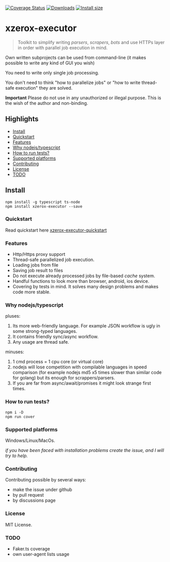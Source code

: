 [![Coverage Status](https://coveralls.io/repos/github/0fuz/xzerox-executor/badge.svg?branch=main)](https://coveralls.io/github/0fuz/xzerox-executor?branch=main)
[![Downloads](https://img.shields.io/npm/dm/xzerox-executor.svg)](https://npmjs.com/xzerox-executor)
[![Install size](https://packagephobia.com/badge?p=xzerox-executor)](https://packagephobia.com/result?p=xzerox-executor)

# xzerox-executor

> Toolkit to simplify writing *parsers*, *scrapers*, *bots* and use HTTPs layer in order with parallel job execution in mind. 

Own written subprojects can be used from command-line (it makes possible to write any kind of GUI you wish)

You need to write only single job processing.

You don't need to think "how to parallelize jobs" or "how to write thread-safe execution" they are solved.

**Important** Please do not use in any unauthorized or illegal purpose. This is the wish of the author and non-binding.

## Highlights

- [Install](#install)
- [Quickstart](#quickstart)
- [Features](#features)
- [Why nodejs/typescript](#why-nodejstypescript)
- [How to run tests?](#how-to-run-tests)
- [Supported platforms](#supported-platforms)
- [Contributing](#contributing)
- [License](#license)
- [TODO](#todo)

## Install

```
npm install -g typescript ts-node
npm install xzerox-executor --save
```

### Quickstart

Read quickstart here [xzerox-executor-quickstart](https://github.com/0fuz/xzerox-executor-quickstart)

### Features
- Http/Https proxy support
- Thread-safe parallelized job execution.
- Loading jobs from file
- Saving job result to files
- Do not execute already processed jobs by file-based *cache* system.
- Handful functions to look more than browser, android, ios device.
- Covering by tests in mind. It solves many design problems and makes code more stable.
 
### Why nodejs/typescript
pluses:
1. Its more web-friendly language. For example JSON workflow is ugly in some strong-typed languages.
2. It contains friendly sync/async workflow.
3. Any usage are thread safe.

minuses:
1. 1 cmd process = 1 cpu core (or virtual core)
2. nodejs will lose competition with compilable languages in speed comparison (for example nodejs md5 x5 times slower than similar code for golang) but its enough for scrappers/parsers.
3. If you are far from async/await/promises it might look strange first times.


### How to run tests?
```
npm i -D
npm run cover
```

### Supported platforms
Windows/Linux/MacOs.

*if you have been faced with installation problems create the issue, and I will try to help.*


### Contributing
Contributing possible by several ways:
- make the issue under github
- by pull request
- by discussions page

### License
MIT License.

### TODO
- Faker.ts coverage
- own user-agent lists usage